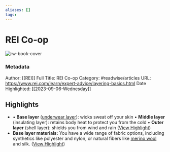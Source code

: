 ```yaml
---
aliases: []
tags:
---
```

# REI Co-op

![rw-book-cover](https://www.rei.com/dam/content_09122016_0011_layering_up.jpg)
### Metadata
Author: [[REI]]
Full Title: REI Co-op
Category: #readwise/articles
URL: https://www.rei.com/learn/expert-advice/layering-basics.html
Date Highlighted: [[2023-09-06-Wednesday]]

## Highlights
- • **Base layer** ([underwear layer](https://www.rei.com/c/base-layers)): wicks sweat off your skin
  • **Middle layer** (insulating layer): retains body heat to protect you from the cold
  • **Outer layer** (shell layer): shields you from wind and rain ([View Highlight](https://read.readwise.io/read/01h3hwh2cryn6pd4stym73jbpr))
- **Base layer materials:** You have a wide range of fabric options, including synthetics like polyester and nylon, or natural fibers like [merino wool](https://www.rei.com/s/merino-wool) and silk. ([View Highlight](https://read.readwise.io/read/01h9mcp2xc0jzxqry02gh5q0ys))
